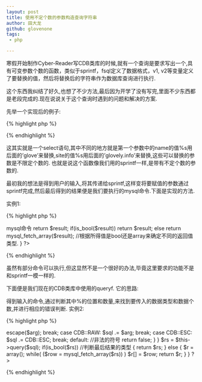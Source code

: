 ```yaml
---
layout: post
title: 使用不定个数的参数构造查询字符串
author: 田大龙
github: glovenone
tags:
 - php

---
```


寒假开始制作Cyber-Reader写CDB类库的时候,就有一个查询是要求写出一个,具有可变参数个数的函数，类似于sprintf，fsql定义了数据格式，v1, v2等变量定义了要替换的值，然后将替换后的字符串作为数据库查询进行执行.

这个东西我纠结了好久,也想了不少方法,最后因为开学了没有写完,里面不少东西都是老段完成的.现在说说关于这个查询时遇到的问题和解决的方案.

先举一个实现后的例子:

{% highlight php %}
<?php
queryf("select * from glove_user where name = '%s' and site = '%s'", 'glove', 'glovely.info');
?>
{% endhighlight %}

这其实就是一个select语句,其中不同的地方就是第一个参数中的name的值%s用后面的’glove’来替换,site的值%s用后面的’glovely.info’来替换,这些可以替换的参数是不限定个数的.
也就是说这个函数像我们用的sprintf一样,是带有不定个数的参数的.

最初我的想法是得到用户的输入,将其传递给sprintf,这样变将要赋值的参数通过sprintf完成,然后最后得到的结果便是我们要执行的mysql命令.下面是实现的方法.

实例1:

{% highlight php %}
<?php
function queryf(){
       $pa = func_get_args();                        //得到用户的输入
       $sql = call_user_func_array("sprintf", $pa);  //将得到的输入传递给sprintf
       $result = mysql_query($sql);     //这个函数的返回值便是sprintf处理后的我们要执行的</code>mysql命令</pre>
       return $result;
       if(is_bool($result))
         return $result;
       else
         return mysql_fetch_array($result);    //根据所得值是bool还是array来确定不同的返</code>回值类型.</pre>
}
?>
{% endhighlight %}

虽然有部分命令可以执行,但这显然不是一个很好的办法,毕竟这里要求的功能不是和sprintf一模一样的.

下面便是我们现在的CDB类库中使用的queryf.
它的思路:

得到输入的命令,通过判断其中%的位置和数量,来找到要传入的数据类型和数据个数,并进行相应的错误判断.
实例2:

{% highlight php %}
<?php
const NUM = 'd';
const STR = 's';
const RAW = 'r';
const ESC = '%';

function queryf()
{
        $args = func_get_args();    //获得输入的命令
        if( ($argCount = count($args)) == 0 )     //检查命令长度是否为0
            return false;
        $format = $args[0];             //命令的第一部分
        $arg_pos = 1;
        $esc_pos = false;
        $v_pos = 0;
        $sql = '';
    while(true)
    {
        $esc_pos = strpos($format, CDB::ESC, $v_pos);       //查找符号"%"在字符串$format中出现的位置,偏移量为$v_post,初始为0.
        if($esc_pos === false)  //第一次查找%位置时$esc_pos的值应该是false
        {
                $sql .= substr($format, $v_pos);     //找到字符串$format中初始位置到$v_post字符并存入$sql中
                break;
        }
        $sql .= substr($format, $v_pos, $esc_pos - $v_pos);    //将%之间的字符串存入
        $esc_pos++;    //用来保存匹配到%的位置,这里加一用于下面的比较操作
        $v_pos = $esc_pos + 1;              //$v_pos的位置在$esc_pos的后一位
        if($esc_pos == strlen($format)) //如果esc的位置等于$format的长度,则返回false,及%后无类型字符
        {// % 后面没有类型字符
            return false;
         }
        $v_char = $format{$esc_pos};              //$format中的第esc个字符
        if($v_char != CDB::ESC)
        {
            if($argCount <= $arg_pos)
            {// 参数个数不够
                return false;
            }
            $arg = $args[$arg_pos++];
        }
        switch($v_char){ //判断%后的字符是什么,即我们要替换什么类型的数据
            case CDB::NUM:
                $sql .= intval($arg);
                break;
            case CDB::STR:
                $sql .= $this->escape($arg);
                break;
            case CDB::RAW:
                $sql .= $arg;
                break;
            case CDB::ESC:
                $sql .= CDB::ESC;
                break;
            default: //非法的符号
                return false;
        }
}
$rs = $this->query($sql);
if(is_bool($rs))            //判断最后结果的类型
    {
        return $rs;
    }
    else
    {
        $r = array();
        while( ($row = mysql_fetch_array($rs)) )    $r[] = $row;
        return $r;
    }
}
?>
{% endhighlight %}

